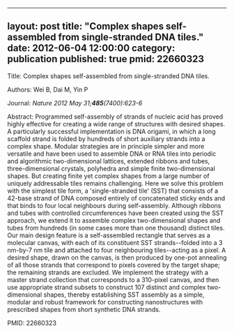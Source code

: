 
---
layout: post
title:  "Complex shapes self-assembled from single-stranded DNA tiles."
date:   2012-06-04 12:00:00
category:  publication
published: true
pmid: 22660323
---

Title: Complex shapes self-assembled from single-stranded DNA tiles.

Authors: Wei B, Dai M, Yin P

Journal: *Nature 2012 May 31;**485**(7400):623-6*

Abstract: Programmed self-assembly of strands of nucleic acid has proved highly effective for creating a wide range of structures with desired shapes. A particularly successful implementation is DNA origami, in which a long scaffold strand is folded by hundreds of short auxiliary strands into a complex shape. Modular strategies are in principle simpler and more versatile and have been used to assemble DNA or RNA tiles into periodic and algorithmic two-dimensional lattices, extended ribbons and tubes, three-dimensional crystals, polyhedra and simple finite two-dimensional shapes. But creating finite yet complex shapes from a large number of uniquely addressable tiles remains challenging. Here we solve this problem with the simplest tile form, a 'single-stranded tile' (SST) that consists of a 42-base strand of DNA composed entirely of concatenated sticky ends and that binds to four local neighbours during self-assembly. Although ribbons and tubes with controlled circumferences have been created using the SST approach, we extend it to assemble complex two-dimensional shapes and tubes from hundreds (in some cases more than one thousand) distinct tiles. Our main design feature is a self-assembled rectangle that serves as a molecular canvas, with each of its constituent SST strands--folded into a 3 nm-by-7 nm tile and attached to four neighbouring tiles--acting as a pixel. A desired shape, drawn on the canvas, is then produced by one-pot annealing of all those strands that correspond to pixels covered by the target shape; the remaining strands are excluded. We implement the strategy with a master strand collection that corresponds to a 310-pixel canvas, and then use appropriate strand subsets to construct 107 distinct and complex two-dimensional shapes, thereby establishing SST assembly as a simple, modular and robust framework for constructing nanostructures with prescribed shapes from short synthetic DNA strands.

PMID: 22660323

